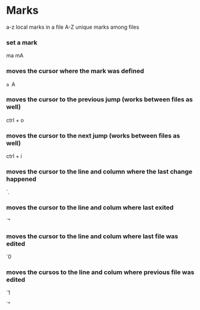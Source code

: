 # Marks

a-z local marks in a file
A-Z unique marks among files


### set a mark

ma
mA

### moves the cursor where the mark was defined

`a
`A

### moves the cursor to the previous jump (works between files as well)

ctrl + o


### moves the cursor to the next jump (works between files as well)

ctrl + i

### moves the cursor to the line and column where the last change happened

`.

### moves the cursor to the line and colum where last exited 

`"
### moves the cursor to the line and colum where last file was edited

`0

### moves the cursos to the line and colum where previous file was edited

`1

`"

